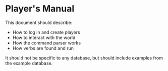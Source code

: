 Player's Manual
===============

This document should describe:

* How to log in and create players
* How to interact with the world
* How the command parser works
* How verbs are found and run

It should not be specific to any database, but should include examples from the example database.